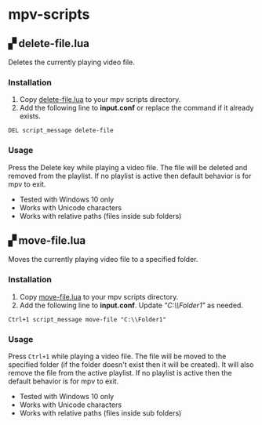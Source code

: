 
# mpv-scripts
## ▞ delete-file.lua
Deletes the currently playing video file.
### Installation
1. Copy [delete-file.lua](delete-file.lua) to your mpv scripts directory.
2. Add the following line to **input.conf** or replace the command if it already exists.
```
DEL script_message delete-file
```
### Usage
Press the Delete key while playing a video file. The file will be deleted and removed from the playlist. If no playlist is active then default behavior is for mpv to exit.
* Tested with Windows 10 only
* Works with Unicode characters
* Works with relative paths (files inside sub folders)

## ▞  move-file.lua
Moves the currently playing video file to a specified folder.
### Installation
1. Copy [move-file.lua](move-file.lua) to your mpv scripts directory.
2. Add the following line to **input.conf**. Update *"C:\\\Folder1"* as needed.
```
Ctrl+1 script_message move-file "C:\\Folder1"
```
### Usage
Press ```Ctrl+1``` while playing a video file. The file will be moved to the specified folder (if the folder doesn't exist then it will be created). It will also remove the file from the active playlist. If no playlist is active then the default behavior is for mpv to exit.
* Tested with Windows 10 only
* Works with Unicode characters
* Works with relative paths (files inside sub folders)  
